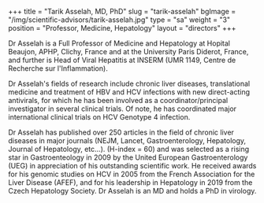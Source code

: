 +++
title = "Tarik Asselah, MD, PhD"
slug = "tarik-asselah"
bgImage = "/img/scientific-advisors/tarik-asselah.jpg"
type = "sa"
weight = "3"
position = "Professor, Medicine, Hepatology"
layout = "directors"
+++

Dr Asselah is a Full Professor of Medicine and Hepatology at Hopital Beaujon, APHP, Clichy, France and at the University Paris Diderot, France, and further is Head of Viral Hepatitis at INSERM (UMR 1149, Centre de Recherche sur l'Inflammation).

Dr Asselah's fields of research include chronic liver diseases, translational medicine and treatment of HBV and HCV infections with new direct-acting antivirals, for which he has been involved as a coordinator/principal investigator in several clinical trials. Of note, he has coordinated major international clinical trials on HCV Genotype 4 infection.

Dr Asselah has published over 250 articles in the field of chronic liver diseases in major journals (NEJM, Lancet, Gastroenterology, Hepatology, Journal of Hepatology, etc...). (H-index = 60) and was selected as a rising star in Gastroenteology in 2009 by the United European Gastroenterology (UEG) in appreciation of his outstanding scientific work. He received awards for his genomic studies on HCV in 2005 from the French Association for the Liver Disease (AFEF), and for his leadership in Hepatology in 2019 from the Czech Hepatology Society. Dr Asselah is an MD and holds a PhD in virology.
